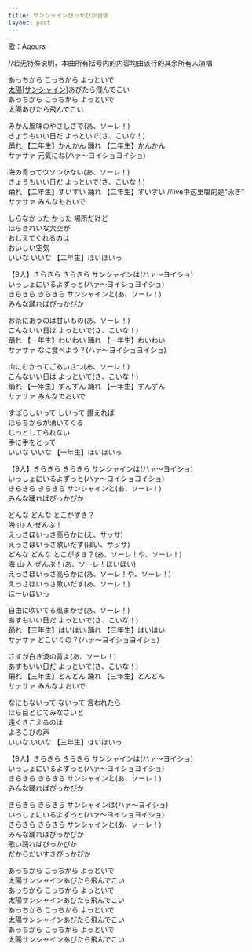 ```yaml
---
title: サンシャインぴっかぴか音頭
layout: post
---
```

歌：Aqours

<p><a class="notation">//若无特殊说明，本曲所有括号内的内容均由该行的其余所有人演唱</a></p>

<p>あっちから こっちから よっといで<br />
<u>太陽[サンシャイン]</u>あびたら飛んでこい<br />
あっちから こっちから よっといで<br />
太陽あびたら飛んでこい</p>

<p><a class="chika">みかん風味のやさしさで</a>(あ、ソーレ！)<br />
<a class="chika">きょうもいい日だ よっといで</a>(さ、こいな！)<br />
<a class="chika">踊れ</a> 【二年生】かんかん <a class="chika">踊れ</a> 【二年生】かんかん<br />
<a class="chika">サァサァ 元気にね</a>(ハァ～ヨイショヨイショ)</p>

<p><a class="you">海の青ってウソつかない</a>(あ、ソーレ！)<br />
<a class="you">きょうもいい日だ よっといで</a>(さ、こいな！)<br />
<a class="you">踊れ</a> 【二年生】すいすい <a class="you">踊れ</a> 【二年生】すいすい <a class="notation">//live中这里唱的是“泳ぎ”</a><br />
<a class="you">サァサァ みんなもおいで</a></p>

<p><a class="riko">しらなかった かった 場所だけど<br />
ほらきれいな大空が<br />
おしえてくれるのは<br />
おいしい空気<br />
いいな いいな</a> 【二年生】ほいほいっ</p>

<p>【9人】きらきら きらきら サンシャインは(ハァ～ヨイショ)<br />
いっしょにいるよずっと(ハァ～ヨイショヨイショ)<br />
きらきら きらきら サンシャインと(あ、ソーレ！)<br />
みんな踊ればぴっかぴか</p>

<p><a class="ruby">お茶にあうのは甘いもの</a>(あ、ソーレ！)<br />
<a class="ruby">こんないい日は よっといで</a>(さ、こいな！)<br />
<a class="ruby">踊れ</a> 【一年生】わいわい <a class="ruby">踊れ</a> 【一年生】わいわい<br />
<a class="ruby">サァサァ なに食べよう？</a>(ハァ～ヨイショヨイショ)</p>

<p><a class="hanamaru">山にむかってごあいさつ</a>(あ、ソーレ！)<br />
<a class="hanamaru">こんないい日は よっといで</a>(さ、こいな！)<br />
<a class="hanamaru">踊れ</a> 【一年生】ずんずん <a class="hanamaru">踊れ</a> 【一年生】ずんずん<br />
<a class="hanamaru">サァサァ みんなでおいで</a></p>

<p><a class="yoshiko">すばらしいって しいって 讃えれば<br />
ほらちからが湧いてくる<br />
じっとしてられない<br />
手に手をとって<br />
いいな いいな</a> 【一年生】ほいほいっ</p>

<p>【9人】きらきら きらきら サンシャインは(ハァ～ヨイショ)<br />
いっしょにいるよずっと(ハァ～ヨイショヨイショ)<br />
きらきら きらきら サンシャインと(あ、ソーレ！)<br />
みんな踊ればぴっかぴか</p>

<p>どんな どんな とこがすき？<br />
海·山·人·ぜんぶ！<br />
えっさほいっさ高らかに(え、サッサ)<br />
えっさほいっさ歌いだす(ほい、サッサ)<br />
どんな どんな とこがすき？(あ、ソーレ！や、ソーレ！)<br />
海·山·人·ぜんぶ！(あ、ソーレ！ほいほい)<br />
えっさほいっさ高らかに(あ、ソーレ！や、ソーレ！)<br />
えっさほいっさ歌いだす(あ、ソーレ！)<br />
ほーいほいっ</p>

<p><a class="mari">自由に吹いてる風まかせ</a>(あ、ソーレ！)<br />
<a class="mari">あすもいい日だ よっといで</a>(さ、こいな！)<br />
<a class="mari">踊れ</a> 【三年生】はいはい <a class="mari">踊れ</a> 【三年生】はいはい<br />
<a class="mari">サァサァ どこいくの？</a>(ハァ～ヨイショヨイショ)</p>

<p><a class="kanan">さすが白き波の背よ</a>(あ、ソーレ！)<br />
<a class="kanan">あすもいい日だ よっといで</a>(さ、こいな！)<br />
<a class="kanan">踊れ</a> 【三年生】どんどん <a class="kanan">踊れ</a> 【三年生】どんどん<br />
<a class="kanan">サァサァ みんなよおいで</a></p>

<p><a class="dia">なにもないって ないって 言われたら<br />
ほら目とじてみなさいと<br />
遠くきこえるのは<br />
よろこびの声<br />
いいな いいな</a> 【三年生】ほいほいっ</p>

<p>【9人】きらきら きらきら サンシャインは(ハァ～ヨイショ)<br />
いっしょにいるよずっと(ハァ～ヨイショヨイショ)<br />
きらきら きらきら サンシャインと(あ、ソーレ！)<br />
みんな踊ればぴっかぴか</p>

<p>きらきら きらきら サンシャインは(ハァ～ヨイショ)<br />
いっしょにいるよずっと(ハァ～ヨイショヨイショ)<br />
きらきら きらきら サンシャインと(あ、ソーレ！)<br />
みんな踊ればぴっかぴか<br />
歌い踊ればぴっかぴか<br />
だからだいすきぴっかぴか</p>

<p>あっちから こっちから よっといで<br />
太陽サンシャインあびたら飛んでこい<br />
あっちから こっちから よっといで<br />
太陽サンシャインあびたら飛んでこい<br />
あっちから こっちから よっといで<br />
太陽サンシャインあびたら飛んでこい<br />
あっちから こっちから よっといで<br />
太陽サンシャインあびたら飛んでこい</p>